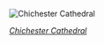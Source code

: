 
![Chichester Cathedral](https://upload.wikimedia.org/wikipedia/commons/thumb/6/67/Chichester_Cathedral_Choir%2C_West_Sussex%2C_UK_-_Diliff.jpg/525px-Chichester_Cathedral_Choir%2C_West_Sussex%2C_UK_-_Diliff.jpg)

*[Chichester Cathedral](https://wikipedia.org/wiki/File:Chichester_Cathedral_Choir,_West_Sussex,_UK_-_Diliff.jpg)*
